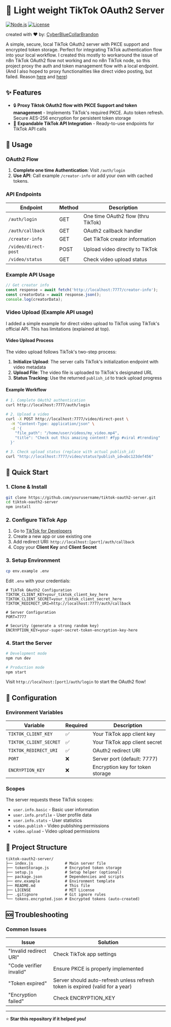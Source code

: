 # 🚀 Light weight TikTok OAuth2 Server 
[![Node.js](https://img.shields.io/badge/Node.js-18.x-green.svg)](https://nodejs.org/)
[![License](https://img.shields.io/badge/License-MIT-blue.svg)](LICENSE)

created with ❤️ by: [CyberBlueCollarBrandon](https://linktr.ee/CyberBlueCollarBrandon)

A simple, secure, local TikTok OAuth2 server with PKCE support and encrypted token storage. Perfect for integrating TikTok authentication flow into your local workflow.
I created this mostly to workaround the issue of n8n TikTok OAuth2 flow not working and no n8n TikTok node, so this project proxy the auth and token management flow with a local endpoint. 
(And I also hoped to proxy functionalities like direct video posting, but failed. Reason [here](https://community.n8n.io/t/http-request-node-not-sending-authorization-header-despite-selecting-connected-oauth2-credential-tiktok-api/99963/4) and [here](https://developers.tiktok.com/doc/content-sharing-guidelines#:~:text=Not%20acceptable%3A%20A%20utility%20tool%20to%20help%20upload%20contents%20to%20the%20account(s)%20you%20or%20your%20team%20manages.%20%E2%9D%8C))

## ✨ Features

- 🔒 **Proxy Tiktok OAuth2 flow with PKCE Support and token management** - Implements TikTok's required PKCE. Auto token refresh. Secure AES-256 encryption for persistent token storage
- 📱 **Expandable TikTok API Integration** - Ready-to-use endpoints for TikTok API calls

## 📖 Usage

### OAuth2 Flow

1. **Complete one time Authentication**: Visit `/auth/login`
2. **Use API**: Call example `/creator-info` or add your own with cached tokens. 

### API Endpoints

| Endpoint | Method | Description |
|----------|--------|-------------|
| `/auth/login` | GET | One time OAuth2 flow (thru TikTok) |
| `/auth/callback` | GET | OAuth2 callback handler |
| `/creator-info` | GET | Get TikTok creator information |
| `/video/direct-post` | POST | Upload video directly to TikTok |
| `/video/status` | GET | Check video upload status |

### Example API Usage

```javascript
// Get creator info
const response = await fetch('http://localhost:7777/creator-info');
const creatorData = await response.json();
console.log(creatorData);
```

### Video Upload (Example API usage) 

I added a simple example for direct video upload to TikTok using TikTok's official API. This has limitations (explained at top).


#### Video Upload Process

The video upload follows TikTok's two-step process:

1. **Initialize Upload**: The server calls TikTok's initialization endpoint with video metadata
2. **Upload File**: The video file is uploaded to TikTok's designated URL
3. **Status Tracking**: Use the returned `publish_id` to track upload progress

#### Example Workflow

```bash
# 1. Complete OAuth2 authentication
curl http://localhost:7777/auth/login

# 2. Upload a video
curl -X POST http://localhost:7777/video/direct-post \
  -H "Content-Type: application/json" \
  -d '{
    "file_path": "/home/user/videos/my_video.mp4",
    "title": "Check out this amazing content! #fyp #viral #trending"
  }'

# 3. Check upload status (replace with actual publish_id)
curl "http://localhost:7777/video/status?publish_id=abc123def456"
```


## 🚀 Quick Start

### 1. Clone & Install

```bash
git clone https://github.com/yourusername/tiktok-oauth2-server.git
cd tiktok-oauth2-server
npm install
```

### 2. Configure TikTok App

1. Go to [TikTok for Developers](https://developers.tiktok.com/)
2. Create a new app or use existing one
3. Add redirect URI: `http://localhost:[port]/auth/callback`
4. Copy your **Client Key** and **Client Secret**

### 3. Setup Environment

```bash
cp env.example .env
```

Edit `.env` with your credentials:

```env
# TikTok OAuth2 Configuration
TIKTOK_CLIENT_KEY=your_tiktok_client_key_here
TIKTOK_CLIENT_SECRET=your_tiktok_client_secret_here
TIKTOK_REDIRECT_URI=http://localhost:7777/auth/callback

# Server Configuration
PORT=7777

# Security (generate a strong random key)
ENCRYPTION_KEY=your-super-secret-token-encryption-key-here
```

### 4. Start the Server

```bash
# Development mode
npm run dev

# Production mode
npm start
```

Visit `http://localhost:[port]/auth/login` to start the OAuth2 flow!


## 🔧 Configuration

### Environment Variables

| Variable | Required | Description |
|----------|----------|-------------|
| `TIKTOK_CLIENT_KEY` | ✅ | Your TikTok app client key |
| `TIKTOK_CLIENT_SECRET` | ✅ | Your TikTok app client secret |
| `TIKTOK_REDIRECT_URI` | ✅ | OAuth2 redirect URI |
| `PORT` | ❌ | Server port (default: 7777) |
| `ENCRYPTION_KEY` | ❌ | Encryption key for token storage |

### Scopes

The server requests these TikTok scopes:
- `user.info.basic` - Basic user information
- `user.info.profile` - User profile data
- `user.info.stats` - User statistics
- `video.publish` - Video publishing permissions
- `video.upload` - Video upload permissions


## 📁 Project Structure

```
tiktok-oauth2-server/
├── index.js              # Main server file
├── tokenStorage.js       # Encrypted token storage
├── setup.js              # Setup helper (optional)
├── package.json          # Dependencies and scripts
├── env.example           # Environment template
├── README.md             # This file
├── LICENSE               # MIT License
├── .gitignore            # Git ignore rules
└── tokens.encrypted.json # Encrypted tokens (auto-created)
```

## 🆘 Troubleshooting

### Common Issues

| Issue | Solution |
|-------|----------|
| "Invalid redirect URI" | Check TikTok app settings |
| "Code verifier invalid" | Ensure PKCE is properly implemented |
| "Token expired" | Server should auto-refresh unless refresh token is expired (valid for a year) |
| "Encryption failed" | Check ENCRYPTION_KEY |


---

⭐ **Star this repository if it helped you!** 